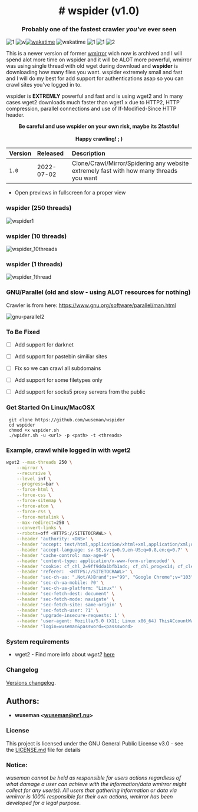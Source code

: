 <p align="center">
  <h1 align="center"># wspider (v1.0)</h1>
  <h3 align="center">Probably one of the fastest crawler <i>you've</i> ever seen</h3>


![1](https://img.shields.io/badge/wspider%20version-v1.0-orange) ![w](https://img.shields.io/badge/wuseman-%40Nr1-ff69b4)[![wakatime](https://wakatime.com/badge/user/7c0c8150-9f8e-402d-a34f-2539fea9f88e/project/8e3282b8-ff0d-4680-a385-7b7cc66954bf.svg)](https://wakatime.com/badge/user/7c0c8150-9f8e-402d-a34f-2539fea9f88e/project/8e3282b8-ff0d-4680-a385-7b7cc66954bf) ![wakatime](https://img.shields.io/github/last-commit/wuseman/wspider?color=purple&label=wspider%20last%20commit&logo=wspider) ![1](https://img.shields.io/github/contributors/wuseman/wspider?color=lightgreen&label=wspider%20contributors) ![1](https://img.shields.io/github/languages/code-size/wuseman/wspider?label=wspider%20size) ![2](https://img.shields.io/github/issues-raw/wuseman/wspider?color=red&label=wspider%20issues&logo=wspider&logoColor=red)

</p>




This is a newer version of former [wmirror](https://github.com/wuseman/wmirror) wich now is archived and I will spend alot more time on wspider and it will be ALOT more powerful, wmirror was using single thread with old wget during download and **wspider** is downloading how many files you want. wspider extremely small and fast and I will do my best for add support for authentications asap so you can crawl sites you've logged in to.

wspider is **EXTREMLY** powerful and fast and is using wget2 and In many cases wget2 downloads much faster than wget1.x due to HTTP2, HTTP compression, parallel connections and use of If-Modified-Since HTTP header.

<p align="center">
<b>Be careful and use wspider on your own risk, maybe its 2fast4u!</b><br><br>
<b>Happy crawling! ; )</b>
</p>

| Version            |  Released      | Description                          |
| :----------------- | :------------- | :---------------------------------- | 
| `1.0`              |  2022-07-02    | Clone/Crawl/Mirror/Spidering any website extremely fast with how many threads you want   | 

* Open previews in fullscreen for a proper view

### wspider (250 threads)

![wspider1](https://user-images.githubusercontent.com/26827453/178808318-e8a671b5-698f-4d40-b965-ed0bb6246953.gif)

### wspider (10 threads)

![wspider_10threads](https://user-images.githubusercontent.com/26827453/178815097-e9760ddf-28f6-4313-a6d3-a98ecf4de938.gif)


### wspider (1 threads)

![wspider_1thread](https://user-images.githubusercontent.com/26827453/178814816-d5ba5fc6-4fcc-4bef-8d35-a4123d3a3857.gif)


### GNU/Parallel (old and slow - using ALOT resources for nothing)

Crawler is from here: https://www.gnu.org/software/parallel/man.html

![gnu-parallel2](https://user-images.githubusercontent.com/26827453/178814053-5ecb5e50-988b-4d78-8058-096b7eabc2d1.gif)

### To Be Fixed

- [ ] Add support for darknet
- [ ] Add support for pastebin similiar sites
- [ ] Fix so we can crawl all subdomains
- [ ] Add support for some filetypes only 
- [ ] Add support for socks5 proxy servers from the public


### Get Started On Linux/MacOSX

     git clone https://github.com/wuseman/wspider
     cd wspider
     chmod +x wspider.sh
     ./wpider.sh -u <url> -p <path> -t <threads>


### Example, crawl while logged in with wget2

```sh
wget2 --max-threads 250 \
    --mirror \
    --recursive \
    --level inf \
    --progress=bar \
    --force-html \
    --force-css \
    --force-sitemap \
    --force-atom \
    --force-rss \
    --force-metalink \
    --max-redirect=250 \
    --convert-links \
    --robots=off <HTTPS://SITETOCRAWL> \
    --header 'authority: <DNS>' \
    --header 'accept: text/html,application/xhtml+xml,application/xml;q=0.9,image/avif,image/webp,image/apng,*/*;q=0.8,application/signed-exchange;v=b3;q=0.9' \
    --header 'accept-language: sv-SE,sv;q=0.9,en-US;q=0.8,en;q=0.7' \
    --header 'cache-control: max-age=0' \
    --header 'content-type: application/x-www-form-urlencoded' \
    --header 'cookie: cf_chl_2=9ff9dda1bfb1adc; cf_chl_prog=x14; cf_clearance=Alfd7kcY1L5KOTx2uI5Stu8X7SRWc96O3zPy6B84gAY-1658091341-0-150; xf_csrf=C9CsA8IsEEy3FTS6; _ga=GA1.2.2033614628.1658091287; _gid=GA1.2.859525534.1658091287' \
    --header 'referer:  <HTTPS://SITETOCRAWL>' \
    --header 'sec-ch-ua: ".Not/A)Brand";v="99", "Google Chrome";v="103", "Chromium";v="103"' \
    --header 'sec-ch-ua-mobile: ?0' \
    --header 'sec-ch-ua-platform: "Linux"' \
    --header 'sec-fetch-dest: document' \
    --header 'sec-fetch-mode: navigate' \
    --header 'sec-fetch-site: same-origin' \
    --header 'sec-fetch-user: ?1' \
    --header 'upgrade-insecure-requests: 1' \
    --header 'user-agent: Mozilla/5.0 (X11; Linux x86_64) ThisACcountWasHackedDontBlameTheOwnerOfAccount_Newbi3' \
    --header 'login=wuseman&password=<passsword> 
```

### System requirements

- wget2     - Find more info about _wget2_ [here](https://gitlab.com/gnuwget/wget2)

### Changelog

[Versions changelog](CHANGELOG.md).

## Authors: 

* **wuseman <wuseman@nr1.nu\>** 


### License

This project is licensed under the GNU General Public License v3.0 - see the [LICENSE.md](LICENSE.md) file for details

### Notice:

_wuseman cannot be held as responsible for users actions regardless of what damage a user can achieve with the information/data wmirror might collect for any user(s). All users that  gathering information or data via wmirror is 100% responsible for their own actions, wmirror has been developed for a legal purpose._
